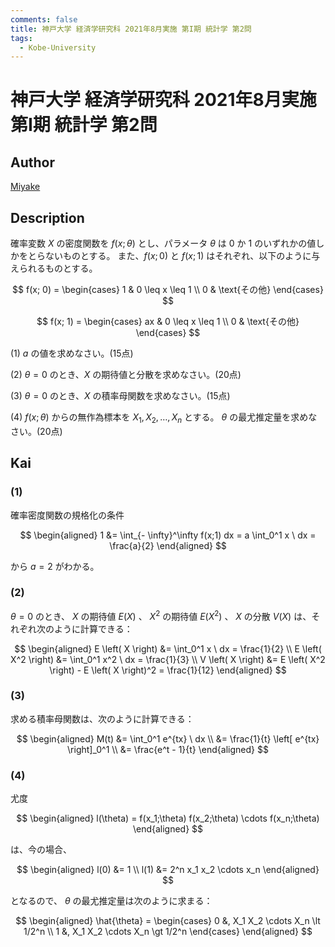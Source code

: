 ```yaml
---
comments: false
title: 神戸大学 経済学研究科 2021年8月実施 第I期 統計学 第2問
tags:
  - Kobe-University
---
```

# 神戸大学 経済学研究科 2021年8月実施 第I期 統計学 第2問

## **Author**
[Miyake](https://miyake.github.io/exams/index.html)

## **Description**
確率変数 $X$ の密度関数を $f(x; \theta)$ とし、パラメータ $\theta$ は $0$ か $1$ のいずれかの値しかをとらないものとする。
また、$f(x; 0)$ と $f(x; 1)$ はそれぞれ、以下のように与えられるものとする。

$$
f(x; 0) = 
\begin{cases} 
1 & 0 \leq x \leq 1 \\ 
0 & \text{その他} 
\end{cases} 
$$

$$
f(x; 1) = 
\begin{cases} 
ax & 0 \leq x \leq 1 \\ 
0 & \text{その他} 
\end{cases} 
$$

(1) $a$ の値を求めなさい。(15点)

(2) $\theta = 0$ のとき、$X$ の期待値と分散を求めなさい。(20点)

(3) $\theta = 0$ のとき、$X$ の積率母関数を求めなさい。(15点)

(4) $f(x; \theta)$ からの無作為標本を $X_1, X_2, \ldots, X_n$ とする。 $\theta$ の最尤推定量を求めなさい。(20点)

## **Kai**
### (1)
確率密度関数の規格化の条件

$$
  \begin{aligned}
  1
  &= \int_{- \infty}^\infty f(x;1) dx
  = a \int_0^1 x \ dx
  = \frac{a}{2}
  \end{aligned}
$$

から $a = 2$ がわかる。

### (2)
$\theta=0$ のとき、 $X$ の期待値 $E(X)$ 、 $X^2$ の期待値 $E(X^2)$ 、
$X$ の分散 $V(X)$ は、それぞれ次のように計算できる：

$$
  \begin{aligned}
  E \left( X \right) &= \int_0^1 x \ dx = \frac{1}{2}
  \\
  E \left( X^2 \right) &= \int_0^1 x^2 \ dx = \frac{1}{3}
  \\
  V \left( X \right)
  &= E \left( X^2 \right) - E \left( X \right)^2
  = \frac{1}{12}
  \end{aligned}
$$

### (3)
求める積率母関数は、次のように計算できる：

$$
  \begin{aligned}
  M(t)
  &= \int_0^1 e^{tx} \ dx
  \\
  &= \frac{1}{t} \left[ e^{tx} \right]_0^1
  \\
  &= \frac{e^t - 1}{t}
  \end{aligned}
$$

### (4)
尤度

$$
  \begin{aligned}
  l(\theta) = f(x_1;\theta) f(x_2;\theta) \cdots f(x_n;\theta)
  \end{aligned}
$$

は、今の場合、

$$
  \begin{aligned}
  l(0) &= 1
  \\
  l(1) &= 2^n x_1 x_2 \cdots x_n
  \end{aligned}
$$

となるので、 $\theta$ の最尤推定量は次のように求まる：

$$
  \begin{aligned}
  \hat{\theta}
  = \begin{cases}
  0 &, X_1 X_2 \cdots X_n \lt 1/2^n \\
  1 &, X_1 X_2 \cdots X_n \gt 1/2^n
  \end{cases}
  \end{aligned}
$$